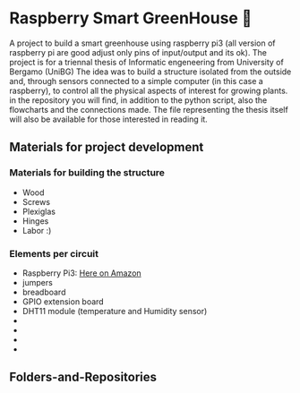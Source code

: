 # Raspberry Smart GreenHouse 🌻
A project to build a smart greenhouse using raspberry pi3 (all version of raspberry pi are good adjust only pins of input/output and its ok). 
The project is for a triennal thesis of Informatic engeneering from University of Bergamo (UniBG)
The idea was to build a structure isolated from the outside and, through sensors connected to a simple computer (in this case a raspberry), 
to control all the physical aspects of interest for growing plants.
in the repository you will find, in addition to the python script, also the flowcharts and the connections made.
The file representing the thesis itself will also be available for those interested in reading it.

## Materials for project development
### Materials for building the structure
- Wood 
- Screws
- Plexiglas
- Hinges
- Labor :)

### Elements per circuit
- Raspberry Pi3: [Here on Amazon](https://www.amazon.it/RASPBERRY-PI-Raspberry-Desktop-Computer/dp/B00LPESRUK/ref=sr_1_3?__mk_it_IT=ÅMÅŽÕÑ&crid=128SV7RPEJDR5&keywords=raspberry+p3&qid=1666083245&qu=eyJxc2MiOiIzLjI3IiwicXNhIjoiMi44MCIsInFzcCI6IjIuMDAifQ%3D%3D&sprefix=rasberryp%2Caps%2C127&sr=8-3)
- jumpers
- breadboard
- GPIO extension board
- DHT11 module (temperature and Humidity sensor)
-
-
-
-

## Folders-and-Repositories


